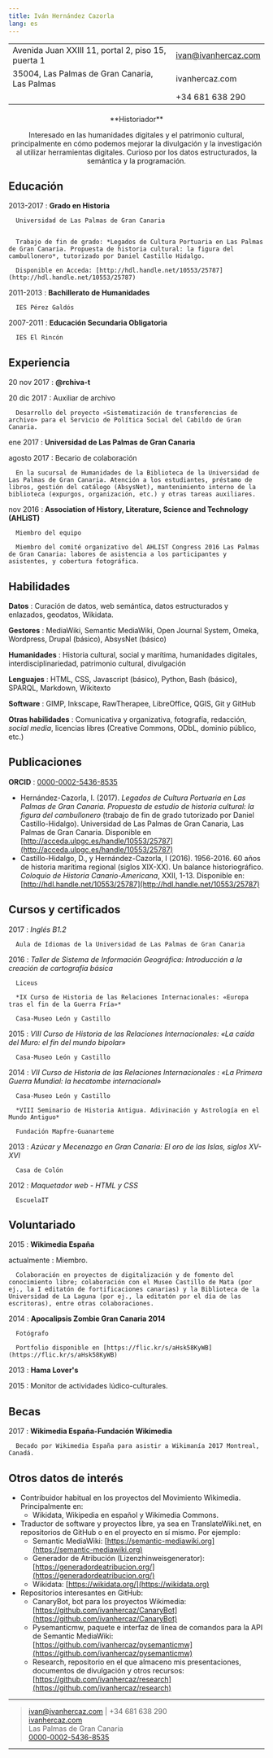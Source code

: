 ```yaml
---
title: Iván Hernández Cazorla
lang: es
---
```


| | |
|-----------------------------------------------------|---------------------|
| Avenida Juan XXIII 11, portal 2, piso 15, puerta 1  | ivan@ivanhercaz.com |
| 35004, Las Palmas de Gran Canaria, Las Palmas | ivanhercaz.com  |
| | +34 681 638 290 |

<div style="text-align: center; margin-top: 20px">
**Historiador**

Interesado en las humanidades digitales y el patrimonio cultural, principalmente en cómo podemos mejorar la divulgación y la investigación al utilizar herramientas digitales. Curioso por los datos estructurados, la semántica y la programación.
</div>

## Educación

2013-2017
:    **Grado en Historia**

      Universidad de Las Palmas de Gran Canaria


      Trabajo de fin de grado: *Legados de Cultura Portuaria en Las Palmas de Gran Canaria. Propuesta de historia cultural: la figura del cambullonero*, tutorizado por Daniel Castillo Hidalgo.

      Disponible en Acceda: [http://hdl.handle.net/10553/25787](http://hdl.handle.net/10553/25787)

2011-2013
:     **Bachillerato de Humanidades**

      IES Pérez Galdós

2007-2011
:     **Educación Secundaria Obligatoria**

      IES El Rincón

## Experiencia

20 nov 2017
:     **@rchiva-t**

20 dic 2017
:     Auxiliar de archivo

      Desarrollo del proyecto «Sistematización de transferencias de archivo» para el Servicio de Política Social del Cabildo de Gran Canaria.

ene 2017
:     **Universidad de Las Palmas de Gran Canaria**

agosto 2017
:     Becario de colaboración

      En la sucursal de Humanidades de la Biblioteca de la Universidad de Las Palmas de Gran Canaria. Atención a los estudiantes, préstamo de libros, gestión del catálogo (AbsysNet), mantenimiento interno de la biblioteca (expurgos, organización, etc.) y otras tareas auxiliares.


nov 2016
:     **Association of History, Literature, Science and Technology (AHLiST)**

      Miembro del equipo

      Miembro del comité organizativo del AHLIST Congress 2016 Las Palmas de Gran Canaria: labores de asistencia a los participantes y asistentes, y cobertura fotográfica.

## Habilidades

**Datos**
:      Curación de datos, web semántica, datos estructurados y enlazados, geodatos, Wikidata.

**Gestores**
:      MediaWiki, Semantic MediaWiki, Open Journal System, Omeka, Wordpress, Drupal (básico), AbsysNet (básico)

**Humanidades**
:      Historia cultural, social y marítima, humanidades digitales, interdisciplinariedad, patrimonio cultural, divulgación

**Lenguajes**
:      HTML, CSS, Javascript (básico), Python, Bash (básico), SPARQL, Markdown, Wikitexto

**Software**
:      GIMP, Inkscape, RawTherapee, LibreOffice, QGIS, Git y GitHub

**Otras habilidades**
:      Comunicativa y organizativa, fotografía, redacción, *social media*, licencias
 libres (Creative Commons, ODbL, dominio público, etc.)

## Publicaciones

**ORCID**
:      [0000-0002-5436-8535](https://orcid.org/0000-0002-5436-8535)

  - Hernández-Cazorla, I. (2017). *Legados de Cultura Portuaria en Las Palmas de Gran Canaria. Propuesta de estudio de historia cultural: la figura del cambullonero* (trabajo de fin de grado tutorizado por Daniel Castillo-Hidalgo). Universidad de Las Palmas de Gran Canaria, Las Palmas de Gran Canaria. Disponible en [http://acceda.ulpgc.es/handle/10553/25787](http://acceda.ulpgc.es/handle/10553/25787)
  - Castillo-Hidalgo, D., y Hernández-Cazorla, I (2016). 1956-2016. 60 años de historia marítima regional (siglos XIX-XX). Un balance historiográfico. *Coloquio de Historia Canario-Americana*, XXII, 1-13. Disponible en: [http://hdl.handle.net/10553/25787](http://hdl.handle.net/10553/25787)

## Cursos y certificados

2017
:     *Inglés B1.2*

      Aula de Idiomas de la Universidad de Las Palmas de Gran Canaria

2016
:     *Taller de Sistema de Información Geográfica: Introducción a la creación de cartografía básica*

      Liceus

      *IX Curso de Historia de las Relaciones Internacionales: «Europa tras el fin de la Guerra Fría»*

      Casa-Museo León y Castillo

2015
:     *VIII Curso de Historia de las Relaciones Internacionales: «La caída del Muro: el fin del mundo bipolar»*

      Casa-Museo León y Castillo

2014
:     *VII Curso de Historia de las Relaciones Internacionales : «La Primera Guerra Mundial: la hecatombe internacional»*

      Casa-Museo León y Castillo

      *VIII Seminario de Historia Antigua. Adivinación y Astrología en el Mundo Antiguo*

      Fundación Mapfre-Guanarteme

2013
:     *Azúcar y Mecenazgo en Gran Canaria: El oro de las Islas, siglos XV-XVI*

      Casa de Colón

2012
:     *Maquetador web - HTML y CSS*

      EscuelaIT

## Voluntariado

2015
:     **Wikimedia España**

actualmente
:     Miembro.

      Colaboración en proyectos de digitalización y de fomento del conocimiento libre; colaboración con el Museo Castillo de Mata (por ej., la I editatón de fortificaciones canarias) y la Biblioteca de la Universidad de La Laguna (por ej., la editatón por el día de las escritoras), entre otras colaboraciones.

2014
:     **Apocalipsis Zombie Gran Canaria 2014**

      Fotógrafo

      Portfolio disponible en [https://flic.kr/s/aHsk58KyWB](https://flic.kr/s/aHsk58KyWB)

2013
:     **Hama Lover's**

2015
:      Monitor de actividades lúdico-culturales.


## Becas

2017
:     **Wikimedia España-Fundación Wikimedia**

      Becado por Wikimedia España para asistir a Wikimanía 2017 Montreal, Canadá.

## Otros datos de interés

  - Contribuidor habitual en los proyectos del Movimiento Wikimedia. Principalmente en:
    - Wikidata, Wikipedia en español y Wikimedia Commons.
  - Traductor de software y proyectos libre, ya sea en TranslateWiki.net, en repositorios de GitHub o en el proyecto en sí mismo. Por ejemplo:
    - Semantic MediaWiki: [https://semantic-mediawiki.org](https://semantic-mediawiki.org)
    - Generador de Atribución (Lizenzhinweisgenerator): [https://generadordeatribucion.org/](https://generadordeatribucion.org/)
    - Wikidata: [https://wikidata.org/](https://wikidata.org)
  - Repositorios interesantes en GitHub:
    - CanaryBot, bot para los proyectos Wikimedia: [https://github.com/ivanhercaz/CanaryBot](https://github.com/ivanhercaz/CanaryBot)
    - Pysemanticmw, paquete e interfaz de línea de comandos para la API de Semantic MediaWiki: [https://github.com/ivanhercaz/pysemanticmw](https://github.com/ivanhercaz/pysemanticmw)
    - Research, repositorio en el que almaceno mis presentaciones, documentos de divulgación y otros recursos: [https://github.com/ivanhercaz/research](https://github.com/ivanhercaz/research)

----

>	ivan@ivanhercaz.com | +34 681 638 290 \
> [ivanhercaz.com](https://ivanhercaz.com) \
> Las Palmas de Gran Canaria \
> [0000-0002-5436-8535](https://orcid.org/0000-0002-5436-8535)

----
